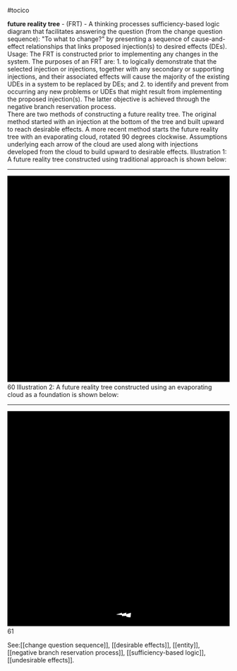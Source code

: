 #tocico

<b>future reality tree</b> - (FRT) - A thinking processes sufficiency-based logic diagram that facilitates answering the question (from the change question sequence): "To what to change?" by presenting a sequence of cause-and-effect relationships that links proposed injection(s) to desired effects (DEs). 
Usage: The FRT is constructed prior to implementing any changes in the system.  The purposes of an FRT are: 1. to logically demonstrate that the selected injection or injections, together with any secondary or supporting injections, and their associated effects will cause the majority of the existing UDEs in a system to be replaced by DEs; and 2. to identify and prevent from occurring any new problems or UDEs that might result from implementing the proposed injection(s).  The latter objective is achieved through the negative branch reservation process.   
There are two methods of constructing a future reality tree.  The original method started with an 
injection at the bottom of the tree and built upward to reach desirable effects.  A more recent method starts the future reality tree with an evaporating cloud, rotated 90 degrees clockwise.  Assumptions underlying each arrow of the cloud are used along with injections developed from the cloud to build upward to desirable effects. Illustration 1:  A future reality tree constructed using traditional approach is shown below: 
<hr/>
<img src="./tocico_dictionary_2nd_editio-60_1.png"/>
60 
 Illustration 2:  A future reality tree constructed using an evaporating cloud as a foundation is shown below: 
<hr/>
<img src="./tocico_dictionary_2nd_editio-61_1.png"/>
61 
 
 



See:[[change question sequence]], [[desirable effects]], [[entity]], [[negative branch reservation process]], [[sufficiency-based logic]], [[undesirable effects]].
